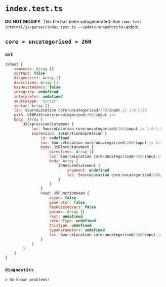 # `index.test.ts`

**DO NOT MODIFY**. This file has been autogenerated. Run `rome test internal/js-parser/index.test.ts --update-snapshots` to update.

## `core > uncategorised > 260`

### `ast`

```javascript
JSRoot {
	comments: Array []
	corrupt: false
	diagnostics: Array []
	directives: Array []
	hasHoistedVars: false
	integrity: undefined
	interpreter: undefined
	sourceType: "script"
	syntax: Array []
	loc: SourceLocation core/uncategorised/260/input.js 1:0-1:23
	path: UIDPath<core/uncategorised/260/input.js>
	body: Array [
		JSExpressionStatement {
			loc: SourceLocation core/uncategorised/260/input.js 1:0-1:23
			expression: JSFunctionExpression {
				id: undefined
				loc: SourceLocation core/uncategorised/260/input.js 1:1-1:22
				body: JSBlockStatement {
					directives: Array []
					loc: SourceLocation core/uncategorised/260/input.js 1:11-1:22
					body: Array [
						JSReturnStatement {
							argument: undefined
							loc: SourceLocation core/uncategorised/260/input.js 1:13-1:20
						}
					]
				}
				head: JSFunctionHead {
					async: false
					generator: false
					hasHoistedVars: false
					params: Array []
					rest: undefined
					returnType: undefined
					thisType: undefined
					typeParameters: undefined
					loc: SourceLocation core/uncategorised/260/input.js 1:9-1:11
				}
			}
		}
	]
}
```

### `diagnostics`

```
✔ No known problems!

```
